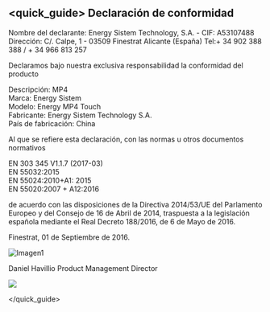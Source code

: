 ## <quick_guide> Declaración de conformidad

Nombre del declarante: Energy Sistem Technology, S.A. - CIF: A53107488
Dirección: C/. Calpe, 1 - 03509 Finestrat Alicante (España)
Tel:+ 34 902 388 388  / + 34 966 813 257

Declaramos bajo nuestra exclusiva responsabilidad la conformidad del producto

Descripción: MP4 <br/>
Marca: Energy Sistem <br/>
Modelo: Energy MP4 Touch  <br/>
Fabricante: Energy Sistem Technology S.A. <br/>
País de fabricación: China <br/>

Al que se refiere esta declaración, con las normas u otros documentos normativos

EN 303 345 V1.1.7 (2017-03) <br/>
EN 55032:2015 <br/>
EN 55024:2010+A1: 2015 <br/>
EN 55020:2007 + A12:2016 <br/>

de acuerdo con las disposiciones de la Directiva 2014/53/UE del Parlamento Europeo y del Consejo de 16 de Abril de 2014, traspuesta a la legislación española mediante el Real Decreto 188/2016, de 6 de Mayo de 2016.

Finestrat, 01 de Septiembre de 2016.

![Imagen1](http://static.energysistem.com/images/manuals/42178/574c726744d98.jpg)

Daniel Havillio
Product Management Director

![](http://static.energysistem.com/images/manuals/39052/54887c2a4f567.jpg)

</quick_guide>

